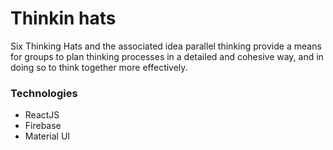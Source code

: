 # Thinkin hats
Six Thinking Hats and the associated idea parallel thinking provide a means for groups to plan thinking processes in a detailed and cohesive way, and in doing so to think together more effectively.

### Technologies 
- ReactJS
- Firebase  
- Material UI

